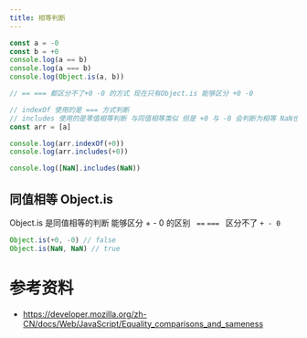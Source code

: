 ```yaml
---
title: 相等判断
---
```


```javascript
const a = -0
const b = +0
console.log(a == b)
console.log(a === b)
console.log(Object.is(a, b))

// == === 都区分不了+0 -0 的方式 现在只有Object.is 能够区分 +0 -0

// indexOf 使用的是 === 方式判断
// includes 使用的是零值相等判断 与同值相等类似 但是 +0 与 -0 会判断为相等 NaN也会判断为相等
const arr = [a]

console.log(arr.indexOf(+0))
console.log(arr.includes(+0))

console.log([NaN].includes(NaN))
```

## 同值相等 Object.is

Object.is 是同值相等的判断 能够区分 + - 0 的区别 ` ==` `=== ` 区分不了 `+ - 0`

```javascript
Object.is(+0, -0) // false
Object.is(NaN, NaN) // true
```

# 参考资料

- <https://developer.mozilla.org/zh-CN/docs/Web/JavaScript/Equality_comparisons_and_sameness>
